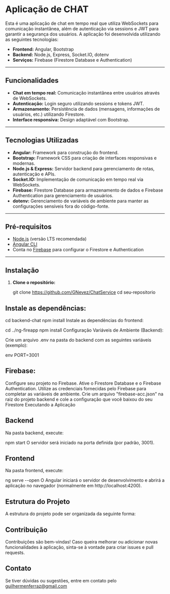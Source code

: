 # Aplicação de CHAT

Esta é uma aplicação de chat em tempo real que utiliza WebSockets para comunicação instantânea, além de autenticação via sessions e JWT para garantir a segurança dos usuários. A aplicação foi desenvolvida utilizando as seguintes tecnologias:

- **Frontend:** Angular, Bootstrap
- **Backend:** Node.js, Express, Socket.IO, dotenv
- **Serviços:** Firebase (Firestore Database e Authentication)

---

## Funcionalidades

- **Chat em tempo real:** Comunicação instantânea entre usuários através de WebSockets.
- **Autenticação:** Login seguro utilizando sessions e tokens JWT.
- **Armazenamento:** Persistência de dados (mensagens, informações de usuários, etc.) utilizando Firestore.
- **Interface responsiva:** Design adaptável com Bootstrap.

---

## Tecnologias Utilizadas

- **Angular:** Framework para construção do frontend.
- **Bootstrap:** Framework CSS para criação de interfaces responsivas e modernas.
- **Node.js & Express:** Servidor backend para gerenciamento de rotas, autenticação e APIs.
- **Socket.IO:** Implementação de comunicação em tempo real via WebSockets.
- **Firebase:** Firestore Database para armazenamento de dados e Firebase Authentication para gerenciamento de usuários.
- **dotenv:** Gerenciamento de variáveis de ambiente para manter as configurações sensíveis fora do código-fonte.

---

## Pré-requisitos

- [Node.js](https://nodejs.org/) (versão LTS recomendada)
- [Angular CLI](https://angular.io/cli)
- Conta no [Firebase](https://firebase.google.com/) para configurar o Firestore e Authentication

---

## Instalação

1. **Clone o repositório:**

   git clone https://github.com/GNevez/ChatService
   cd seu-repositorio
   
## Instale as dependências:

cd backend-chat
npm install
Instale as dependências do frontend:

cd ../ng-fireapp
npm install
Configuração
Variáveis de Ambiente (Backend):

Crie um arquivo .env na pasta do backend com as seguintes variáveis (exemplo):

env
PORT=3001

## Firebase:

Configure seu projeto no Firebase.
Ative o Firestore Database e o Firebase Authentication.
Utilize as credenciais fornecidas pelo Firebase para completar as variáveis de ambiente.
Crie um arquivo "firebase-acc.json" na raiz do projeto backend e cole a configuração que você baixou do seu Firestore
Executando a Aplicação

## Backend
Na pasta backend, execute:

npm start
O servidor será iniciado na porta definida (por padrão, 3001).

## Frontend
Na pasta frontend, execute:

ng serve --open
O Angular iniciará o servidor de desenvolvimento e abrirá a aplicação no navegador (normalmente em http://localhost:4200).

## Estrutura do Projeto
A estrutura do projeto pode ser organizada da seguinte forma:

## Contribuição
Contribuições são bem-vindas! Caso queira melhorar ou adicionar novas funcionalidades à aplicação, sinta-se à vontade para criar issues e pull requests.

## Contato
Se tiver dúvidas ou sugestões, entre em contato pelo guilhermenferraz@gmail.com








